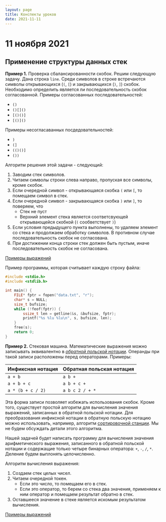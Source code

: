 ```yaml
---
layout: page
title: Конспекты уроков
date: 2021-11-11
---
```


# 11 ноября 2021

## Применение структуры данных стек

**Пример 1.** Проверка сбалансированности скобок. Решим следующую задачу. Дана строка `line`. Среди символов в строке встречаются символы открывающихся (`(`, `[`) и закрывающихся (`)`, `]`) скобок. Необходимо определить является ли последовательность скобок согласованной. Примеры согласованных последовательностей:

* `()`
* `()[]()`
* `[()()]`
* `[()]()`

Примеры несогласаванных посдедовательностей:

* `)`
* `(]`
* `(()()]`
* `())`

Алгоритм решения этой задачи - следующий:

1. Заводим стек символов.
2. Читаем символы строки слева направо, пропуская все символы, кроме скобок.
3. Если очередной символ - открывающаяся скобка `(` или `[`, то помещаем символ в стек.
4. Если очередной символ - закрывающаяся скобка `)` или `]`, то поверяем, что
   * Стек не пуст
   * Верхний элемент стека является соответсвующей открывающейся скобкой (`(` сообветствует `)`)
5. Если условия предыдущего пункта выполнены, то удаляем элемент со стека и продолжаем обработку символов. В противном случае последовательность скобок не согласована.
6. При достижении конца строки стек должен быть пустым, иначе последовательность скобок не согласована.

[Примеры выражений](bracket_examples.txt)

Пример программы, которая считывает каждую строку файла:

```c
#include <stdio.h>
#include <stdlib.h>

int main() {
    FILE* fptr = fopen("data.txt", "r");
    char* s = NULL;
    size_t bufsize;
    while (!feof(fptr)) {
        ssize_t len = getline(&s, &bufsize, fptr);
        printf("%s %lu %lu\n", s, bufsize, len);
    }
    free(s);
    return 0;
}
```

**Пример 2.** Стековая машина. Математические выражения можно записывать эквивалентно в [*обратной польской нотации*](https://ru.wikipedia.org/wiki/%D0%9E%D0%B1%D1%80%D0%B0%D1%82%D0%BD%D0%B0%D1%8F_%D0%BF%D0%BE%D0%BB%D1%8C%D1%81%D0%BA%D0%B0%D1%8F_%D0%B7%D0%B0%D0%BF%D0%B8%D1%81%D1%8C#%D0%9F%D1%80%D0%B8%D0%BC%D0%B5%D1%80_%D0%B2%D1%8B%D1%87%D0%B8%D1%81%D0%BB%D0%B5%D0%BD%D0%B8%D1%8F_%D0%B2%D1%8B%D1%80%D0%B0%D0%B6%D0%B5%D0%BD%D0%B8%D0%B9). Операнды при такой записи расположены перед операторами. Примеры:

|    Инфиксная нотация     | Обратная польская нотация |
|            ---                 |          ---              |
| `a + b`  |  `a b +`  |
| `a + b + c`| `a b + c +` |
| `a * (b + c / 2)`  |  `a b c 2 / + *`  |


Эта форма записи позволяет избежать использования скобок. Кроме того, существует простой алгоритм для вычисления значения выражений, записанных в обратной польской нотации. Для преобразования инфиксной нотации в обратную польскую нотацию можно использовать, например, алгоритм [сортировочной станции](https://ru.wikipedia.org/wiki/%D0%90%D0%BB%D0%B3%D0%BE%D1%80%D0%B8%D1%82%D0%BC_%D1%81%D0%BE%D1%80%D1%82%D0%B8%D1%80%D0%BE%D0%B2%D0%BE%D1%87%D0%BD%D0%BE%D0%B9_%D1%81%D1%82%D0%B0%D0%BD%D1%86%D0%B8%D0%B8). Мы не будем обсуждать детали этого алгоритма.


Нашей задачей будет написать программу для вычисления значения арифметического выражения, записанного в обратной польской нотации и содержащие только четыре бинарных оператора: `+`, `-`, `/`, `*`. Деление будем выплонять целочисленно.

Алгоритм вычисления выражения:

1. Создаем стек целых чисел.
2. Читаем очередной токен.
    * Если это число, то помещаем его в стек.
    * Если это оператор, то берем со стека два значения, применяем к ним оператор и помещаем результат обратно в стек.
3. Оставшееся значение в стеке является искомым результатом вычисления.

[Примеры выражений](polish_examples.txt)

